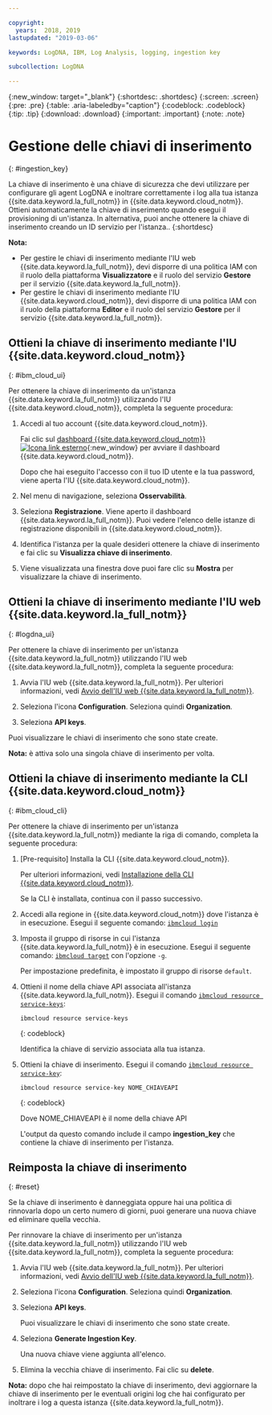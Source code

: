 ```yaml
---

copyright:
  years:  2018, 2019
lastupdated: "2019-03-06"

keywords: LogDNA, IBM, Log Analysis, logging, ingestion key

subcollection: LogDNA

---
```


{:new_window: target="_blank"}
{:shortdesc: .shortdesc}
{:screen: .screen}
{:pre: .pre}
{:table: .aria-labeledby="caption"}
{:codeblock: .codeblock}
{:tip: .tip}
{:download: .download}
{:important: .important}
{:note: .note}

# Gestione delle chiavi di inserimento
{: #ingestion_key}

La chiave di inserimento è una chiave di sicurezza che devi utilizzare per configurare gli agent LogDNA e inoltrare correttamente i log alla tua istanza {{site.data.keyword.la_full_notm}} in {{site.data.keyword.cloud_notm}}. Ottieni automaticamente la chiave di inserimento quando esegui il provisioning di un'istanza. In alternativa, puoi anche ottenere la chiave di inserimento creando un ID servizio per l'istanza.. 
{:shortdesc}

**Nota:** 

* Per gestire le chiavi di inserimento mediante l'IU web {{site.data.keyword.la_full_notm}}, devi disporre di una politica IAM con il ruolo della piattaforma **Visualizzatore** e il ruolo del servizio **Gestore** per il servizio {{site.data.keyword.la_full_notm}}. 
* Per gestire le chiavi di inserimento mediante l'IU {{site.data.keyword.cloud_notm}}, devi disporre di una politica IAM con il ruolo della piattaforma **Editor** e il ruolo del servizio **Gestore** per il servizio {{site.data.keyword.la_full_notm}}. 


## Ottieni la chiave di inserimento mediante l'IU {{site.data.keyword.cloud_notm}}
{: #ibm_cloud_ui}

Per ottenere la chiave di inserimento da un'istanza {{site.data.keyword.la_full_notm}} utilizzando l'IU {{site.data.keyword.cloud_notm}}, completa la seguente procedura:

1. Accedi al tuo account {{site.data.keyword.cloud_notm}}.

    Fai clic sul [dashboard {{site.data.keyword.cloud_notm}} ![Icona link esterno](../../icons/launch-glyph.svg "Icona link esterno")](https://cloud.ibm.com/login){:new_window} per avviare il dashboard {{site.data.keyword.cloud_notm}}.

	Dopo che hai eseguito l'accesso con il tuo ID utente e la tua password, viene aperta l'IU {{site.data.keyword.cloud_notm}}.

2. Nel menu di navigazione, seleziona **Osservabilità**. 

3. Seleziona **Registrazione**. Viene aperto il dashboard {{site.data.keyword.la_full_notm}}. Puoi vedere l'elenco delle istanze di registrazione disponibili in {{site.data.keyword.cloud_notm}}.

3. Identifica l'istanza per la quale desideri ottenere la chiave di inserimento e fai clic su **Visualizza chiave di inserimento**.

4. Viene visualizzata una finestra dove puoi fare clic su **Mostra** per visualizzare la chiave di inserimento.


## Ottieni la chiave di inserimento mediante l'IU web {{site.data.keyword.la_full_notm}}
{: #logdna_ui}

Per ottenere la chiave di inserimento per un'istanza {{site.data.keyword.la_full_notm}} utilizzando l'IU web {{site.data.keyword.la_full_notm}}, completa la seguente procedura:

1. Avvia l'IU web {{site.data.keyword.la_full_notm}}. Per ulteriori informazioni, vedi [Avvio dell'IU web {{site.data.keyword.la_full_notm}}](/docs/services/Log-Analysis-with-LogDNA?topic=LogDNA-view_logs#view_logs_step2).

2. Seleziona l'icona **Configuration**. Seleziona quindi **Organization**. 

3. Seleziona **API keys**.

Puoi visualizzare le chiavi di inserimento che sono state create. 

**Nota:** è attiva solo una singola chiave di inserimento per volta. 


## Ottieni la chiave di inserimento mediante la CLI {{site.data.keyword.cloud_notm}}
{: #ibm_cloud_cli}

Per ottenere la chiave di inserimento per un'istanza {{site.data.keyword.la_full_notm}} mediante la riga di comando, completa la seguente procedura:

1. [Pre-requisito] Installa la CLI {{site.data.keyword.cloud_notm}}.

   Per ulteriori informazioni, vedi [Installazione della CLI {{site.data.keyword.cloud_notm}}](/docs/services/Log-Analysis-with-LogDNA?topic=LogDNA-about#about).

   Se la CLI è installata, continua con il passo successivo.

2. Accedi alla regione in {{site.data.keyword.cloud_notm}} dove l'istanza è in esecuzione. Esegui il seguente comando: [`ibmcloud login`](/docs/cli/reference/ibmcloud?topic=cloud-cli-ibmcloud_cli#ibmcloud_login)

3. Imposta il gruppo di risorse in cui l'istanza {{site.data.keyword.la_full_notm}} è in esecuzione. Esegui il seguente comando: [`ibmcloud target`](/docs/cli/reference/ibmcloud?topic=cloud-cli-ibmcloud_cli#ibmcloud_target) con l'opzione `-g`.

    Per impostazione predefinita, è impostato il gruppo di risorse `default`.

4. Ottieni il nome della chiave API associata all'istanza {{site.data.keyword.la_full_notm}}. Esegui il comando [`ibmcloud resource service-keys`](/docs/cli/reference/ibmcloud?topic=cloud-cli-ibmcloud_commands_resource#ibmcloud_resource_service_keys):

    ```
    ibmcloud resource service-keys
    ```
    {: codeblock}

    Identifica la chiave di servizio associata alla tua istanza.

5. Ottieni la chiave di inserimento. Esegui il comando [`ibmcloud resource service-key`](/docs/cli/reference/ibmcloud?topic=cloud-cli-ibmcloud_commands_resource#ibmcloud_resource_service_key):

    ```
    ibmcloud resource service-key NOME_CHIAVEAPI
    ```
    {: codeblock}

    Dove NOME_CHIAVEAPI è il nome della chiave API
 
    L'output da questo comando include il campo **ingestion_key** che contiene la chiave di inserimento per l'istanza.


## Reimposta la chiave di inserimento 
{: #reset}

Se la chiave di inserimento è danneggiata oppure hai una politica di rinnovarla dopo un certo numero di giorni, puoi generare una nuova chiave ed eliminare quella vecchia.

Per rinnovare la chiave di inserimento per un'istanza {{site.data.keyword.la_full_notm}} utilizzando l'IU web {{site.data.keyword.la_full_notm}}, completa la seguente procedura:

1. Avvia l'IU web {{site.data.keyword.la_full_notm}}. Per ulteriori informazioni, vedi [Avvio dell'IU web {{site.data.keyword.la_full_notm}}](/docs/services/Log-Analysis-with-LogDNA?topic=LogDNA-view_logs#view_logs_step2).

2. Seleziona l'icona **Configuration**. Seleziona quindi **Organization**. 

3. Seleziona **API keys**.

    Puoi visualizzare le chiavi di inserimento che sono state create. 

4. Seleziona **Generate Ingestion Key**.

    Una nuova chiave viene aggiunta all'elenco.

5. Elimina la vecchia chiave di inserimento. Fai clic su **delete**.

**Nota:** dopo che hai reimpostato la chiave di inserimento, devi aggiornare la chiave di inserimento per le eventuali origini log che hai configurato per inoltrare i log a questa istanza {{site.data.keyword.la_full_notm}}.



